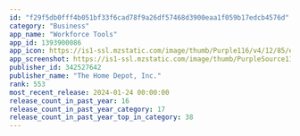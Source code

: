 ```yaml
---
id: "f29f5db0fff4b051bf33f6cad78f9a26df57468d3900eaa1f059b17edcb4576d"
category: "Business"
app_name: "Workforce Tools"
app_id: 1393900086
app_icon: https://is1-ssl.mzstatic.com/image/thumb/Purple116/v4/12/85/ea/1285ea25-7bbb-de2a-f397-0cb6660e9516/AppIcon-0-0-1x_U007emarketing-0-7-0-85-220.png/1024x1024bb.png
app_screenshot: https://is1-ssl.mzstatic.com/image/thumb/PurpleSource116/v4/15/8f/0d/158f0d1d-da92-7c3e-cb9e-221a311c0310/26314f0a-5cd5-4b65-8826-818cb8d9d00b_Simulator_Screen_Shot_-_iPhone_11_Pro_Max_-_2023-03-11_at_13.03.41.png/1242x2688bb.png
publisher_id: 342527642
publisher_name: "The Home Depot, Inc."
rank: 553
most_recent_release: 2024-01-24 00:00:00
release_count_in_past_year: 16
release_count_in_past_year_category: 17
release_count_in_past_year_top_in_category: 38
---
```

